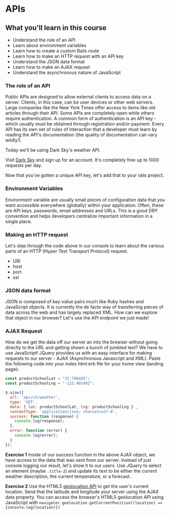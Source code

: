 # APIs

## What you'll learn in this course
* Understand the role of an API
* Learn about environment variables
* Learn how to create a custom Rails route
* Learn how to make an HTTP request with an API key
* Understand the JSON data format
* Learn how to make an AJAX request
* Understand the asynchronous nature of JavaScript


### The role of an API
Public APIs are designed to allow external clients to access data on a server. Clients, in this case, can be user devices or other web servers. Large companies like the New York Times offer access to items like old articles through their API. Some APIs are completely open while others require authentication. A common form of authentication is an API key - which usually must be obtained through registration and/or payment. Every API has its own set of rules of interaction that a developer must learn by reading the API's documentation (the quality of documentation can vary wildly!).

Today we'll be using Dark Sky's weather API.

Visit [Dark Sky](https://darksky.net/dev/) and sign up for an account. It's completely free up to 1000 requests per day.

Now that you've gotten a unique API key, let's add that to your rails project.

### Environment Variables
Environment variable are usually small pieces of configuration data that you want accessible everywhere (globally) within your application. Often, these are API keys, passwords, email addresses and URLs. This is a good DRY convention and helps developers centralize important information in a single place.


### Making an HTTP request
Let's step through the code above in our console to learn about the various parts of an HTTP (Hyper Text Transport Protocol) request.
  * URI
  * host
  * port
  * ssl

### JSON data format
JSON is composed of key-value pairs much like Ruby hashes and JavaScript objects. It is currently the de facto way of transferring pieces of data across the web and has largely replaced XML. How can we explore that object in our browser? Let's use the API endpoint we just made!

### AJAX Request
How do we get the data off our server an into the browser without going directly to the URL and getting shown a bunch of jumbled text? We have to use JavaScript! JQuery provides us with an easy interface for making requests to our server - AJAX (Asynchronous Javascript and XML). Paste the following code into your index.html.erb file for your home view (landing page):

```js
const productSchoolLat = "37.796465";
const productSchoolLng = "-122.402492";

$.ajax({
  url: 'api/v1/weather',
  type: 'GET',
  data: { lat: productSchoolLat, lng: productSchoolLng } ,
  contentType: 'application/json; charset=utf-8',
  success: function (response) {
    console.log(response);
  },
  error: function (error) {
    console.log(error);
  }
});
```

**Exercise 1**
Inside of our success function in the above AJAX object, we have access to the data that was sent from our server. Instead of just console logging our result, let's show it to our users. Use JQuery to select an element (maybe `.title-2`) and update its text to be either the current weather description, the current temperature, or a forecast.

**Exercise 2**
Use the HTML5 [geolocation API](https://developer.mozilla.org/en-US/docs/Web/API/Geolocation/Using_geolocation) to get the user's current location. Send that the latitude and longitude your server using the AJAX data property. You can access the browser's HTML5 geolocation API using JavaScript with `navigator.geolocation.getCurrentPosition((location) => {console.log(location)})`

